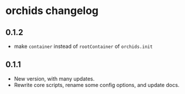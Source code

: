 # orchids changelog

## 0.1.2

- make `container` instead of `rootContainer` of `orchids.init`

## 0.1.1

- New version, with many updates.
- Rewrite core scripts, rename some config options, and update docs. 